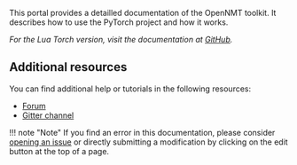 This portal provides a detailled documentation of the OpenNMT toolkit. It describes how to use the PyTorch project and how it works.

*For the Lua Torch version, visit the documentation at [GitHub](http://opennmt.net/OpenNMT).*

## Additional resources

You can find additional help or tutorials in the following resources:

* [Forum](http://forum.opennmt.net/)
* [Gitter channel](https://gitter.im/OpenNMT/openmt)

!!! note "Note"
    If you find an error in this documentation, please consider [opening an issue](https://github.com/OpenNMT/OpenNMT-py/issues/new) or directly submitting a modification by clicking on the edit button at the top of a page.
